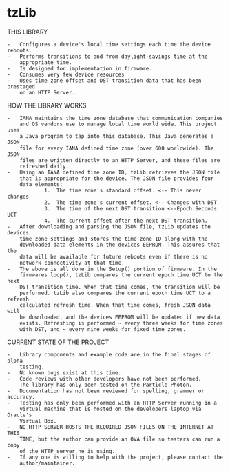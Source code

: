 # tzLib


THIS LIBRARY 

	- 	Configures a device's local time settings each time the device reboots.
	-	Performs transitions to and from daylight-savings time at the
		appropriate time.
	-	Is designed for implementation in firmware.
	-	Consumes very few device resources
	-	Uses time zone offset and DST transition data that has been prestaged
		on an HTTP Server. 


HOW THE LIBRARY WORKS 

	-	IANA maintains the time zone database that communication companies
		and OS vendors use to manage local time world wide. This project uses
		a Java program to tap into this database. This Java generates a JSON
		file for every IANA defined time zone (over 600 worldwide). The JSON 
		files are written directly to an HTTP Server, and these files are
		refreshed daily. 
	-	Using an IANA defined time zone ID, tzLib retrieves the JSON file 
		that is appropriate for the device. The JSON file provides four
		data elements:
				1. 	The time zone's standard offset. <-- This never changes
				2.	The time zone's current offset. <-- Changes with DST
				3.  The time of the next DST transition <--Epoch Seconds UCT
				4.  The current offset after the next DST transition.
	-	After downloading and parsing the JSON file, tzLib updates the devices
		time zone settings and stores the time zone ID along with the 
		downloaded data elements in the devices EEPROM. This assures that the
		data will be available for future reboots even if there is no
		network connectivity at that time. 
	-	The above is all done in the Setup() portion of firmware. In the 
		firmwares loop(), tzLib compares the current epoch time UCT to the next
		DST transition time. When that time comes, the transition will be
		performed. tzLib also compares the current epoch time UCT to a refresh
		calculated refresh time. When that time comes, fresh JSON data will
		be downloaded, and the devices EEPROM will be updated if new data 
		exists. Refreshing is performed ~ every three weeks for time zones
		with DST, and ~ every nine weeks for fixed time zones.
	

CURRENT STATE OF THE PROJECT

	-	Library components and example code are in the final stages of alpha
		testing.
	-	No known bugs exist at this time.
	-	Code reviews with other developers have not been performed. 
	-	The library has only been tested on the Particle Photon.
	-	Documentation has not been reviewed for spelling, grammer or accuracy.
	-	Testing has only been performed with an HTTP Server running in a
		virtual machine that is hosted on the developers laptop via Oracle's 
		Virtual Box. 
	-	NO HTTP SERVER HOSTS THE REQUIRED JSON FILES ON THE INTERNET AT THIS
		TIME, but the author can provide an OVA file so testers can run a copy
		of the HTTP server he is using. 
	-	If any one is willing to help with the project, please contact the 
		author/maintainer. 





